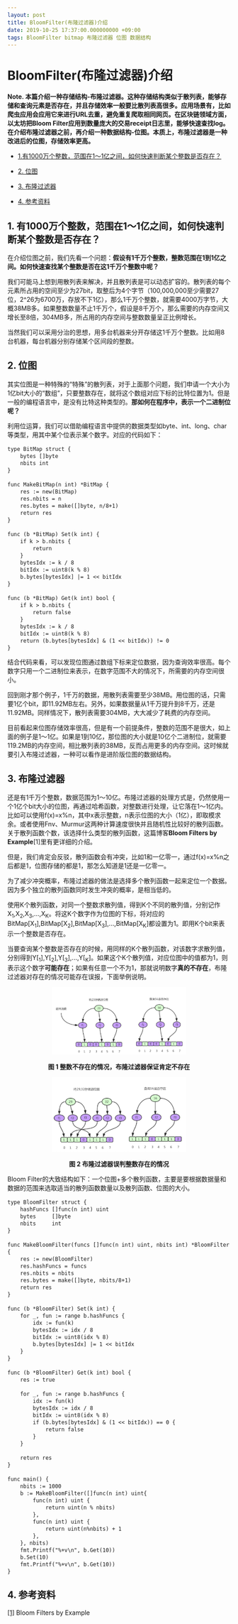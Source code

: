 ```yaml
---
layout: post
title: BloomFilter(布隆过滤器)介绍
date: 2019-10-25 17:37:00.000000000 +09:00
tags: BloomFilter bitmap 布隆过滤器 位图 数据结构
---
```



# BloomFilter(布隆过滤器)介绍

**Note. 本篇介绍一种存储结构-布隆过滤器。这种存储结构类似于散列表，能够存储和查询元素是否存在，并且存储效率一般要比散列表高很多。应用场景有，比如爬虫应用会应用它来进行URL去重，避免重复爬取相同网页。在区块链领域方面，以太坊把Bloom Filter应用到数量庞大的交易receipt日志里，能够快速查找log。在介绍布隆过滤器之前，再介绍一种数据结构-位图。本质上，布隆过滤器是一种改进后的位图，存储效率更高。**

- [1.有1000万个整数，范围在1～1亿之间，如何快速判断某个整数是否存在？](https://github.com/berryjam/berryjam.github.io/blob/master/_posts/2019-10-25-BloomFilter(%E5%B8%83%E9%9A%86%E8%BF%87%E6%BB%A4%E5%99%A8)%E4%BB%8B%E7%BB%8D.md#1-%E6%9C%891000%E4%B8%87%E4%B8%AA%E6%95%B4%E6%95%B0%E8%8C%83%E5%9B%B4%E5%9C%A811%E4%BA%BF%E4%B9%8B%E9%97%B4%E5%A6%82%E4%BD%95%E5%BF%AB%E9%80%9F%E5%88%A4%E6%96%AD%E6%9F%90%E4%B8%AA%E6%95%B4%E6%95%B0%E6%98%AF%E5%90%A6%E5%AD%98%E5%9C%A8)

- [2. 位图](https://github.com/berryjam/berryjam.github.io/blob/master/_posts/2019-10-25-BloomFilter(%E5%B8%83%E9%9A%86%E8%BF%87%E6%BB%A4%E5%99%A8)%E4%BB%8B%E7%BB%8D.md#2-%E4%BD%8D%E5%9B%BE)

- [3. 布隆过滤器](https://github.com/berryjam/berryjam.github.io/blob/master/_posts/2019-10-25-BloomFilter(%E5%B8%83%E9%9A%86%E8%BF%87%E6%BB%A4%E5%99%A8)%E4%BB%8B%E7%BB%8D.md#3-%E5%B8%83%E9%9A%86%E8%BF%87%E6%BB%A4%E5%99%A8)

- [4. 参考资料](https://github.com/berryjam/berryjam.github.io/blob/master/_posts/2019-10-25-BloomFilter(%E5%B8%83%E9%9A%86%E8%BF%87%E6%BB%A4%E5%99%A8)%E4%BB%8B%E7%BB%8D.md#4-%E5%8F%82%E8%80%83%E8%B5%84%E6%96%99)


## 1. 有1000万个整数，范围在1～1亿之间，如何快速判断某个整数是否存在？

在介绍位图之前，我们先看一个问题：**假设有1千万个整数，整数范围在1到1亿之间。如何快速查找某个整数是否在这1千万个整数中呢？**

我们可能马上想到用散列表来解决，并且散列表是可以动态扩容的。散列表的每个元素所占用的空间至少为27bit，取整后为4个字节（100,000,000至少需要27位，2^26为6700万，存放不下1亿），那么1千万个整数，就需要4000万字节，大概38MB多。如果整数数量不止1千万个，假设是8千万个，那么需要的内存空间又增长至8倍，304MB多，所占用的内存空间与整数数量呈正比例增长。

当然我们可以采用分治的思想，用多台机器来分开存储这1千万个整数。比如用8台机器，每台机器分别存储某个区间段的整数。

## 2. 位图

其实位图是一种特殊的“特殊”的散列表，对于上面那个问题，我们申请一个大小为1亿bit大小的“数组”，只要整数存在，就将这个数组对应下标的比特位置为1。但是一般的编程语言中，是没有比特这种类型的。**那如何在程序中，表示一个二进制位呢？**

利用位运算，我们可以借助编程语言中提供的数据类型如byte、int、long、char等类型，用其中某个位表示某个数字。对应的代码如下：

```
type BitMap struct {
	bytes []byte
	nbits int
}

func MakeBitMap(n int) *BitMap {
	res := new(BitMap)
	res.nbits = n
	res.bytes = make([]byte, n/8+1)
	return res
}

func (b *BitMap) Set(k int) {
	if k > b.nbits {
		return
	}
	bytesIdx := k / 8
	bitIdx := uint8(k % 8)
	b.bytes[bytesIdx] |= 1 << bitIdx
}

func (b *BitMap) Get(k int) bool {
	if k > b.nbits {
		return false
	}
	bytesIdx := k / 8
	bitIdx := uint8(k % 8)
	return (b.bytes[bytesIdx] & (1 << bitIdx)) != 0
}
```

结合代码来看，可以发现位图通过数组下标来定位数据，因为查询效率很高。每个数字只用一个二进制位来表示，在数字范围不大的情况下，所需要的内存空间很小。

回到刚才那个例子，1千万的数据，用散列表需要至少38MB。用位图的话，只需要1亿个bit，即11.92MB左右。另外，如果数据量从1千万提升到8千万，还是11.92MB。同样情况下，散列表需要304MB，大大减少了耗费的内存空间。

目前看起来位图存储效率很高，但是有一个前提条件，整数的范围不是很大，如上面的例子是1～1亿。如果是1到10亿，那位图的大小就是10亿个二进制位，就需要119.2MB的内存空间，相比散列表的38MB，反而占用更多的内存空间。这时候就要引入布隆过滤器，一种可以看作是进阶版位图的数据结构。

## 3. 布隆过滤器

还是有1千万个整数，数据范围为1～10亿。布隆过滤器的处理方式是，仍然使用一个1亿个bit大小的位图，再通过哈希函数，对整数进行处理，让它落在1～1亿内。比如可以使用f(x)=x%n，其中x表示整数，n表示位图的大小（1亿），即取模求余。或者使用Fnv、Murmur这两种计算速度很快并且随机性比较好的散列函数。关于散列函数个数，该选择什么类型的散列函数，这篇博客**Bloom Filters by Example**[1]里有更详细的介绍。

但是，我们肯定会反驳，散列函数会有冲突，比如1和一亿零一，通过f(x)=x%n之后都是1，位图存储的都是1，那怎么知道是1还是一亿零一。

为了减少冲突概率，布隆过滤器的做法是选择多个散列函数一起来定位一个数据。因为多个独立的散列函数同时发生冲突的概率，是相当低的。

使用K个散列函数，对同一个整数求散列值，得到K个不同的散列值，分别记作X<sub>1</sub>,X<sub>2</sub>,X<sub>3</sub>,...,X<sub>K</sub>。将这K个数字作为位图的下标，将对应的BitMap[X<sub>1</sub>],BitMap[X<sub>2</sub>],BitMap[X<sub>3</sub>],...,BitMap[X<sub>K</sub>]都设置为1。即用K个bit来表示一个整数是否存在。

当要查询某个整数是否存在的时候，用同样的K个散列函数，对该数字求散列值，分别得到Y[<sub>1</sub>],Y[<sub>2</sub>],Y[<sub>3</sub>],...,Y[<sub>K</sub>]。如果这个K个散列值，对应位图中的值都为1，则表示这个数字**可能存在**；如果有任意一个不为1，那就说明数字**真的不存在**，布隆过滤器对存在的情况可能存在误报，下面举例说明。

<div align="center">
<img src="https://github.com/berryjam/berryjam.github.io/blob/master/image/bloom_filter/true_negative.jpg?raw=true" height="60%" width="60%">	
</div>

<p align="center">
  <b>图 1 整数不存在的情况，布隆过滤器保证肯定不存在</b><br>
</p>

<div align="center">
<img src="https://github.com/berryjam/berryjam.github.io/blob/master/image/bloom_filter/false_positive.jpg?raw=true" height="60%" width="60%">	
</div>

<p align="center">
  <b>图 2 布隆过滤器误判整数存在的情况</b><br>
</p>

Bloom Filter的大致结构如下：一个位图+多个散列函数，主要是要根据数据量和数据的范围来选取适当的散列函数数量以及散列函数、位图的大小。

```
type BloomFilter struct {
	hashFuncs []func(n int) uint
	bytes     []byte
	nbits     int
}

func MakeBloomFilter(funcs []func(n int) uint, nbits int) *BloomFilter {
	res := new(BloomFilter)
	res.hashFuncs = funcs
	res.nbits = nbits
	res.bytes = make([]byte, nbits/8+1)
	return res
}

func (b *BloomFilter) Set(k int) {
	for _, fun := range b.hashFuncs {
		idx := fun(k)
		bytesIdx := idx / 8
		bitIdx := uint8(idx % 8)
		b.bytes[bytesIdx] |= 1 << bitIdx
	}
}

func (b *BloomFilter) Get(k int) bool {
	res := true

	for _, fun := range b.hashFuncs {
		idx := fun(k)
		bytesIdx := idx / 8
		bitIdx := uint8(idx % 8)
		if (b.bytes[bytesIdx] & (1 << bitIdx)) == 0 {
			return false
		}
	}

	return res
}

func main() {
	nbits := 1000
	b := MakeBloomFilter([]func(n int) uint{
		func(n int) uint {
			return uint(n % nbits)
		},
		func(n int) uint {
			return uint(n%nbits) + 1
		},
	}, nbits)
	fmt.Printf("%+v\n", b.Get(10))
	b.Set(10)
	fmt.Printf("%+v\n", b.Get(10))
}
```

## 4. 参考资料

[[1]](https://llimllib.github.io/bloomfilter-tutorial/) Bloom Filters by Example
